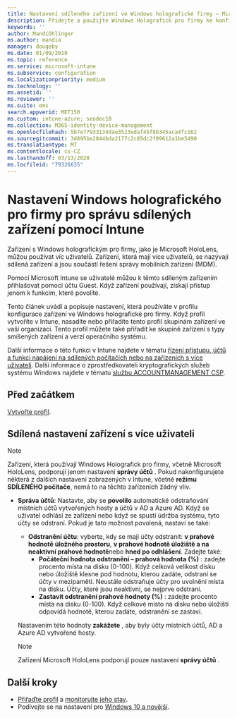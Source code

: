 ```yaml
---
title: Nastavení sdíleného zařízení ve Windows holografické firmy – Microsoft Intune – Azure | Microsoft Docs
description: Přidejte a použijte Windows Holografick pro firmy ke konfiguraci zařízení, která jsou sdílená nebo používaná více uživateli v Microsoft Intune. Podívejte se na seznam nastavení správy účtů a o tom, co dělají na zařízeních, včetně Microsoft HoloLens.
keywords: ''
author: MandiOhlinger
ms.author: mandia
manager: dougeby
ms.date: 01/09/2019
ms.topic: reference
ms.service: microsoft-intune
ms.subservice: configuration
ms.localizationpriority: medium
ms.technology: ''
ms.assetid: ''
ms.reviewer: ''
ms.suite: ems
search.appverid: MET150
ms.custom: intune-azure; seodec18
ms.collection: M365-identity-device-management
ms.openlocfilehash: 5b7e77933134dae3523edaf45f8b345aca4fc162
ms.sourcegitcommit: 3d895be2844bda2177c2c85dc2f09612a1be5490
ms.translationtype: MT
ms.contentlocale: cs-CZ
ms.lasthandoff: 03/13/2020
ms.locfileid: "79326635"
---
```

# <a name="windows-holographic-for-business-settings-to-manage-shared-devices-using-intune"></a>Nastavení Windows holografického pro firmy pro správu sdílených zařízení pomocí Intune

Zařízení s Windows holografickým pro firmy, jako je Microsoft HoloLens, můžou používat víc uživatelů. Zařízení, která mají více uživatelů, se nazývají sdílená zařízení a jsou součástí řešení správy mobilních zařízení (MDM).

Pomocí Microsoft Intune se uživatelé můžou k těmto sdíleným zařízením přihlašovat pomocí účtu Guest. Když zařízení používají, získají přístup jenom k funkcím, které povolíte.

Tento článek uvádí a popisuje nastavení, která používáte v profilu konfigurace zařízení ve Windows holografické pro firmy. Když profil vytvoříte v Intune, nasadíte nebo přiřadíte tento profil skupinám zařízení ve vaší organizaci. Tento profil můžete také přiřadit ke skupině zařízení s typy smíšených zařízení a verzí operačního systému.

Další informace o této funkci v Intune najdete v tématu [řízení přístupu, účtů a funkcí napájení na sdílených počítačích nebo na zařízeních s více uživateli](shared-user-device-settings.md). Další informace o zprostředkovateli kryptografických služeb systému Windows najdete v tématu [službu ACCOUNTMANAGEMENT CSP](https://docs.microsoft.com/windows/client-management/mdm/accountmanagement-csp).

## <a name="before-your-begin"></a>Před začátkem

[Vytvořte profil](shared-user-device-settings.md).

## <a name="shared-multi-user-device-settings"></a>Sdílená nastavení zařízení s více uživateli

> [!NOTE]
> Zařízení, která používají Windows Holografick pro firmy, včetně Microsoft HoloLens, podporují jenom nastavení **správy účtů** . Pokud nakonfigurujete některá z dalších nastavení zobrazených v Intune, včetně **režimu SDÍLENÉHO počítače**, nemá to na těchto zařízeních žádný vliv.

- **Správa účtů**: Nastavte, aby se **povolilo** automatické odstraňování místních účtů vytvořených hosty a účtů v AD a Azure AD. Když se uživatel odhlásí ze zařízení nebo když se spustí údržba systému, tyto účty se odstraní. Pokud je tato možnost povolená, nastaví se také:
  - **Odstranění účtu**: vyberte, kdy se mají účty odstranit: **v prahové hodnotě úložného prostoru**, **v prahové hodnotě úložiště a na neaktivní prahové hodnotě**nebo **hned po odhlášení**. Zadejte také:
    - **Počáteční hodnota odstranění – prahová hodnota (%)** : zadejte procento místa na disku (0-100). Když celková velikost disku nebo úložiště klesne pod hodnotu, kterou zadáte, odstraní se účty v mezipaměti. Neustále odstraňuje účty pro uvolnění místa na disku. Účty, které jsou neaktivní, se nejprve odstraní.
    - **Zastavit odstranění prahové hodnoty (%)** : zadejte procento místa na disku (0-100). Když celkové místo na disku nebo úložišti odpovídá hodnotě, kterou zadáte, odstranění se zastaví.

  Nastavením této hodnoty **zakážete** , aby byly účty místních účtů, AD a Azure AD vytvořené hosty.

  > [!NOTE]
  > Zařízení Microsoft HoloLens podporují pouze nastavení **správy účtů** .

## <a name="next-steps"></a>Další kroky

- [Přiřaďte profil](device-profile-assign.md) a [monitorujte jeho stav](device-profile-monitor.md).
- Podívejte se na nastavení pro [Windows 10 a novější](shared-user-device-settings-windows.md).
